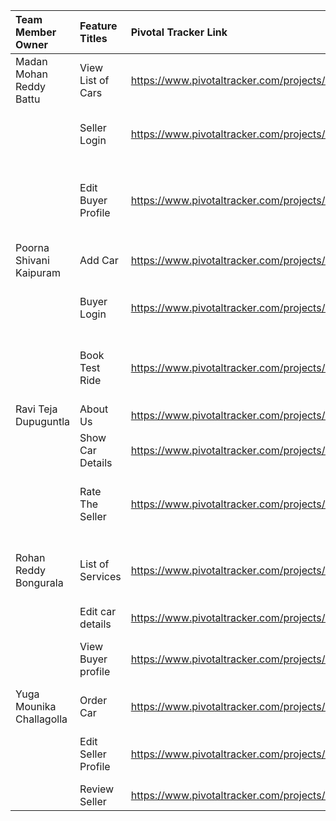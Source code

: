 | Team Member Owner        | Feature Titles     | Pivotal Tracker Link |Collaborator(s) on this feature with dates |
|        :---              |     :---           |          :---        |              :---              |
| Madan Mohan Reddy Battu  | View List of Cars  | https://www.pivotaltracker.com/projects/1547269/stories/115746783| In class Mar 30/Apr1|
|                          | Seller Login       | https://www.pivotaltracker.com/projects/1547269/stories/117561943       | Poorna Shivani Kaipuram - In class Apr 7/ Apr 9|
|                          | Edit Buyer Profile | https://www.pivotaltracker.com/projects/1547269/stories/117562419      | Yuga Mounika Challagolla, Ravi Teja Dupuguntla - In class Apr 6 / Apr 8|
| Poorna Shivani Kaipuram  | Add Car            | https://www.pivotaltracker.com/projects/1547269/stories/115746965       | In class Mar 30|
|                          | Buyer Login        | https://www.pivotaltracker.com/projects/1547269/stories/117562219      | Madan Mohan Reddy Battu - In class Apr 7/ Apr 9|
|                          | Book Test Ride     | https://www.pivotaltracker.com/projects/1547269/stories/119870997      | Madan Mohan Reddy Battu, Yuga Mounika Challagolla - Apr 26/ Apr 28|
| Ravi Teja Dupuguntla     | About Us           | https://www.pivotaltracker.com/projects/1547269/stories/115746631       ||
|                          | Show Car Details   | https://www.pivotaltracker.com/projects/1547269/stories/119870911      | Rohan Reddy Bongurala - Apr 13/ Apr 15|
|                          | Rate The Seller    | https://www.pivotaltracker.com/projects/1547269/stories/118318859      | Madan Mohan Reddy Battu, Poorna Shivani Kaipuram - Apr 20/ Apr 21|
| Rohan Reddy Bongurala    | List of Services   | https://www.pivotaltracker.com/projects/1547269/stories/115746823       | Poorna Shivani Kaipuram, Yuga Mounika Challagolla - Mar 30/ Apr 2|
|                          | Edit car details   | https://www.pivotaltracker.com/projects/1547269/stories/118319239      | Ravi Teja Dupuguntla|
|                          | View Buyer profile | https://www.pivotaltracker.com/projects/1547269/stories/117562623      | Madan Mohan Reddy Battu, Yuga Mounika Challagolla|
| Yuga Mounika Challagolla | Order Car          | https://www.pivotaltracker.com/projects/1547269/stories/115746891      | In class Mar 30|
|                          | Edit Seller Profile| https://www.pivotaltracker.com/projects/1547269/stories/117562333      | Madan Mohan Reddy Battu - In class Apr 6/ Apr 8|
|                          | Review Seller      | https://www.pivotaltracker.com/projects/1547269/stories/118319445      | In class Apr 13/ Apr 15|
